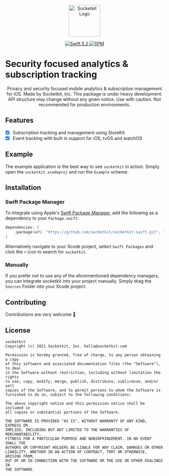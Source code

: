 <p align="center">
   <img height="100" src="https://cdn.socketkit.com/assets/socketkit-icon-with-name.png" alt="Socketkit Logo">
</p>

<p align="center">
   <a href="https://developer.apple.com/swift/">
      <img src="https://img.shields.io/badge/Swift-5.2-orange.svg?style=flat" alt="Swift 5.2">
   </a>
   <a href="https://github.com/apple/swift-package-manager">
      <img src="https://img.shields.io/badge/Swift%20Package%20Manager-compatible-brightgreen.svg" alt="SPM">
   </a>
</p>

# Security focused analytics & subscription tracking

<p align="center">
Privacy and security focused mobile analytics & subscription management for iOS. Made by Socketkit, Inc. This package is under heavy development. API structure may change without any given notice. Use with caution. Not recommended for production environments.
</p>

## Features

- [x] Subscription tracking and management using StoreKit
- [x] Event tracking with built in support for iOS, tvOS and watchOS

## Example

The example application is the best way to see `socketkit` in action. Simply open the `socketkit.xcodeproj` and run the `Example` scheme.

## Installation

### Swift Package Manager

To integrate using Apple's [Swift Package Manager](https://swift.org/package-manager/), add the following as a dependency to your `Package.swift`:

```swift
dependencies: [
    .package(url: "https://github.com/socketkit/socketkit-swift.git", from: "1.0.0")
]
```

Alternatively navigate to your Xcode project, select `Swift Packages` and click the `+` icon to search for `socketkit`.

### Manually

If you prefer not to use any of the aforementioned dependency managers, you can integrate socketkit into your project manually. Simply drag the `Sources` Folder into your Xcode project.

## Contributing
Contributions are very welcome 🙌

## License

```
socketkit
Copyright (c) 2021 Socketkit, Inc. hello@socketkit.com

Permission is hereby granted, free of charge, to any person obtaining a copy
of this software and associated documentation files (the "Software"), to deal
in the Software without restriction, including without limitation the rights
to use, copy, modify, merge, publish, distribute, sublicense, and/or sell
copies of the Software, and to permit persons to whom the Software is
furnished to do so, subject to the following conditions:

The above copyright notice and this permission notice shall be included in
all copies or substantial portions of the Software.

THE SOFTWARE IS PROVIDED "AS IS", WITHOUT WARRANTY OF ANY KIND, EXPRESS OR
IMPLIED, INCLUDING BUT NOT LIMITED TO THE WARRANTIES OF MERCHANTABILITY,
FITNESS FOR A PARTICULAR PURPOSE AND NONINFRINGEMENT. IN NO EVENT SHALL THE
AUTHORS OR COPYRIGHT HOLDERS BE LIABLE FOR ANY CLAIM, DAMAGES OR OTHER
LIABILITY, WHETHER IN AN ACTION OF CONTRACT, TORT OR OTHERWISE, ARISING FROM,
OUT OF OR IN CONNECTION WITH THE SOFTWARE OR THE USE OR OTHER DEALINGS IN
THE SOFTWARE.
```
